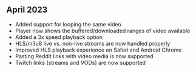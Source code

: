 ## April 2023

- Added support for looping the same video
- Player now shows the buffered/downloaded ranges of video available
- Added a 3x speed playback option
- HLS/m3u8 live vs. non-live streams are now handled properly
- Improved HLS playback experience on Safari and Android Chrome
- Pasting Reddit links with video media is now supported
- Twitch links (streams and VODs) are now supported
